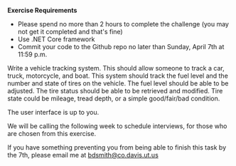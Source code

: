 <p>
<b>Exercise Requirements</b>
<ul>
  <li>Please spend no more than 2 hours to complete the challenge (you may not get it completed and that's fine)</li>
  <li>Use .NET Core framework</li>
  <li>Commit your code to the Github repo no later than Sunday, April 7th at 11:59 p.m.</li>
</ul>
Write a vehicle tracking system. This should allow someone to track a car, truck, motorcycle, and boat. This system should track the fuel level and the number and state of tires on the vehicle. The fuel level should be able to be adjusted. The tire status should be able to be retrieved and modified. Tire state could be mileage, tread depth, or a simple good/fair/bad condition.

The user interface is up to you.

We will be calling the following week to schedule interviews, for those who are chosen from this exercise.

If you have something preventing you from being able to finish this task by the 7th, please email me at bdsmith@co.davis.ut.us
</p>
